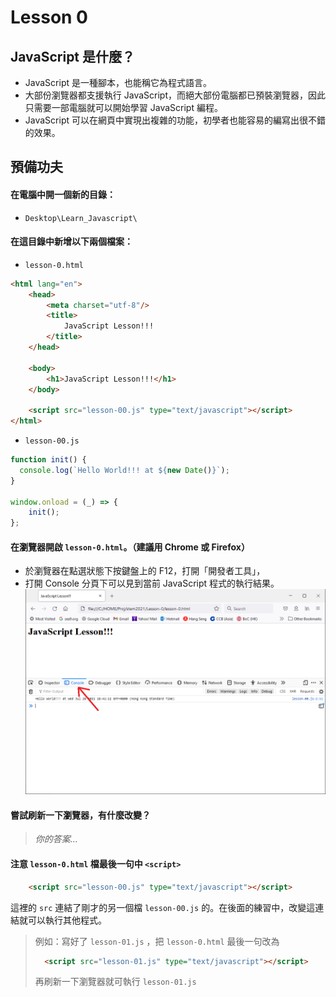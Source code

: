 # Lesson 0

## JavaScript 是什麼？
- JavaScript 是一種腳本，也能稱它為程式語言。
- 大部份瀏覽器都支援執行 JavaScript，而絕大部份電腦都已預裝瀏覽器，因此只需要一部電腦就可以開始學習 JavaScript 編程。
- JavaScript 可以在網頁中實現出複雜的功能，初學者也能容易的編寫出很不錯的效果。

## 預備功夫

#### 在電腦中開一個新的目錄：
- `Desktop\Learn_Javascript\`

#### 在這目錄中新增以下兩個檔案：
- `lesson-0.html`
```html
<html lang="en">
	<head>
		<meta charset="utf-8"/>
		<title>
			JavaScript Lesson!!!
		</title>
	</head>

	<body>
		<h1>JavaScript Lesson!!!</h1>
	</body>

	<script src="lesson-00.js" type="text/javascript"></script>
</html>
```

- `lesson-00.js`
```javascript
function init() {
  console.log(`Hello World!!! at ${new Date()}`);
}

window.onload = (_) => {
	init();
};
```

#### 在瀏覽器開啟 `lesson-0.html`。（建議用 Chrome 或 Firefox）

- 於瀏覽器在點選狀態下按鍵盤上的 F12，打開「開發者工具」，
- 打開 Console 分頁下可以見到當前 JavaScript 程式的執行結果。
![Dev Tools - Console](dev-tools0.png)

#### 嘗試刷新一下瀏覽器，有什麼改變？
> _你的答案..._

#### 注意 `lesson-0.html` 檔最後一句中 `<script>`
```html
	<script src="lesson-00.js" type="text/javascript"></script>
```

這裡的 `src` 連結了剛才的另一個檔 `lesson-00.js` 的。在後面的練習中，改變這連結就可以執行其他程式。
> 例如：寫好了 `lesson-01.js` ，把 `lesson-0.html` 最後一句改為
> ```html
> 	<script src="lesson-01.js" type="text/javascript"></script>
> ```
> 再刷新一下瀏覽器就可執行 `lesson-01.js`
